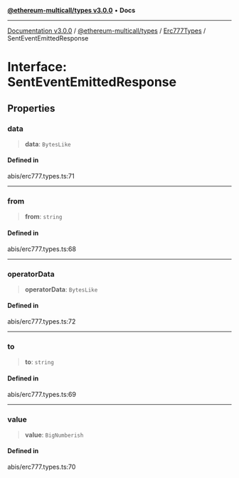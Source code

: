 [**@ethereum-multicall/types v3.0.0**](../../../README.md) • **Docs**

***

[Documentation v3.0.0](../../../../../packages.md) / [@ethereum-multicall/types](../../../README.md) / [Erc777Types](../README.md) / SentEventEmittedResponse

# Interface: SentEventEmittedResponse

## Properties

### data

> **data**: `BytesLike`

#### Defined in

abis/erc777.types.ts:71

***

### from

> **from**: `string`

#### Defined in

abis/erc777.types.ts:68

***

### operatorData

> **operatorData**: `BytesLike`

#### Defined in

abis/erc777.types.ts:72

***

### to

> **to**: `string`

#### Defined in

abis/erc777.types.ts:69

***

### value

> **value**: `BigNumberish`

#### Defined in

abis/erc777.types.ts:70
